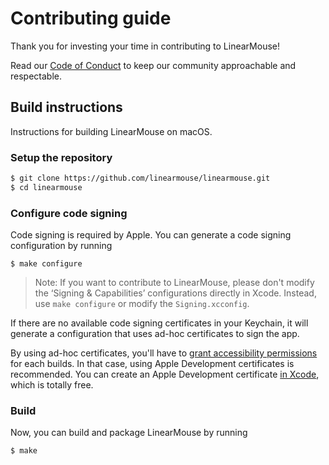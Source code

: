 # Contributing guide

Thank you for investing your time in contributing to LinearMouse!

Read our [Code of Conduct](CODE_OF_CONDUCT.md) to keep our community approachable and respectable.

## Build instructions

Instructions for building LinearMouse on macOS.

### Setup the repository

```sh
$ git clone https://github.com/linearmouse/linearmouse.git
$ cd linearmouse
```

### Configure code signing

Code signing is required by Apple. You can generate a code signing configuration by running

```
$ make configure
```

> Note: If you want to contribute to LinearMouse, please don't modify the ‘Signing & Capabilities’ configurations directly in Xcode. Instead, use `make configure` or modify the `Signing.xcconfig`.

If there are no available code signing certificates in your Keychain, it will generate a configuration that uses ad-hoc certificates to sign the app.

By using ad-hoc certificates, you'll have to [grant accessibility permissions](https://github.com/linearmouse/linearmouse#accessibility-permission) for each builds.
In that case, using Apple Development certificates is recommended.
You can create an Apple Development certificate [in Xcode](https://help.apple.com/xcode/mac/current/#/dev154b28f09), which is totally free.

### Build

Now, you can build and package LinearMouse by running

```sh
$ make
```
